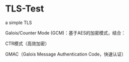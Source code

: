 # TLS-Test
a simple TLS

Galois/Counter Mode (GCM)：基于AES的加密模式，结合：

CTR模式（高效加密）

GMAC（Galois Message Authentication Code，快速认证）
